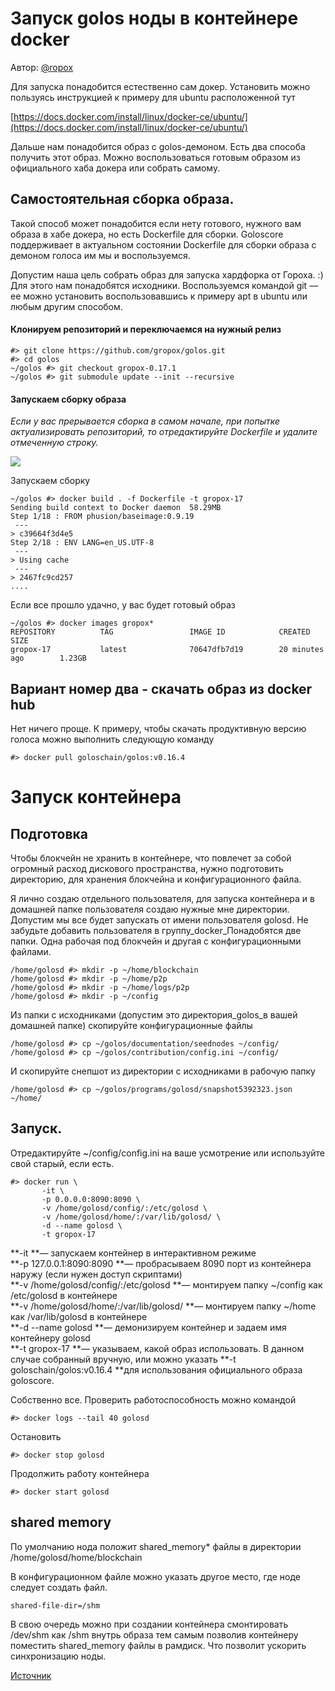 # Запуск golos ноды в контейнере docker

Автор: [@ropox](https://golos.io/@ropox)

Для запуска понадобится естественно сам докер. Установить можно пользуясь инструкцией к примеру для ubuntu расположенной тут

[https://docs.docker.com/install/linux/docker-ce/ubuntu/](https://docs.docker.com/install/linux/docker-ce/ubuntu/)

Дальше нам понадобится образ с golos-демоном. Есть два способа получить этот образ. Можно воспользоваться готовым образом из официального хаба докера или собрать самому.

## Самостоятельная сборка образа.

Такой способ может понадобится если нету готового, нужного вам образа в хабе докера, но есть Dockerfile для сборки. Goloscore поддерживает в актуальном состоянии Dockerfile для сборки образа с демоном голоса им мы и воспользуемся.

Допустим наша цель собрать образ для запуска хардфорка от Гороха. :\) Для этого нам понадобятся исходники. Воспользуемся командой git — ее можно установить воспользовавшись к примеру apt в ubuntu или любым другим способом.

#### Клонируем репозиторий и переключаемся на нужный релиз

```
#> git clone https://github.com/gropox/golos.git
#> cd golos 
~/golos #> git checkout gropox-0.17.1
~/golos #> git submodule update --init --recursive
```

#### Запускаем сборку образа

_Если у вас прерывается сборка в самом начале, при попытке актуализировать репозиторий, то отредактируйте Dockerfile и удалите отмеченную строку._

![](https://imgp.golos.io/0x0/https://i.imgur.com/oORc5BJ.png)

Запускаем сборку

```
~/golos #> docker build . -f Dockerfile -t gropox-17
Sending build context to Docker daemon  58.29MB
Step 1/18 : FROM phusion/baseimage:0.9.19
 ---
> c39664f3d4e5
Step 2/18 : ENV LANG=en_US.UTF-8
 ---
> Using cache
 ---
> 2467fc9cd257
....
```

Если все прошло удачно, у вас будет готовый образ

```
~/golos #> docker images gropox*
REPOSITORY          TAG                 IMAGE ID            CREATED             SIZE
gropox-17           latest              70647dfb7d19        20 minutes ago        1.23GB
```

## Вариант номер два - скачать образ из docker hub

Нет ничего проще. К примеру, чтобы скачать продуктивную версию голоса можно выполнить следующую команду

```
#> docker pull goloschain/golos:v0.16.4
```

# Запуск контейнера

## Подготовка

Чтобы блокчейн не хранить в контейнере, что повлечет за собой огромный расход дискового пространства, нужно подготовить директорию, для хранения блокчейна и конфигурационного файла.

Я лично создаю отдельного пользователя, для запуска контейнера и в домашней папке пользователя создаю нужные мне директории. Допустим мы все будет запускать от имени пользователя golosd. Не забудьте добавить пользователя в группу_docker_Понадобятся две папки. Одна рабочая под блокчейн и другая с конфигурационными файлами.

```
/home/golosd #> mkdir -p ~/home/blockchain
/home/golosd #> mkdir -p ~/home/p2p
/home/golosd #> mkdir -p ~/home/logs/p2p
/home/golosd #> mkdir -p ~/config
```

Из папки с исходниками \(допустим это директория_golos_в вашей домашней папке\) скопируйте конфигурационные файлы

```
/home/golosd #> cp ~/golos/documentation/seednodes ~/config/
/home/golosd #> cp ~/golos/contribution/config.ini ~/config/
```

И скопируйте снепшот из директории с исходниками в рабочую папку

```
/home/golosd #> cp ~/golos/programs/golosd/snapshot5392323.json ~/home/
```

## Запуск.

Отредактируйте ~/config/config.ini на ваше усмотрение или используйте свой старый, если есть.

```
#> docker run \
       -it \
       -p 0.0.0.0:8090:8090 \
       -v /home/golosd/config/:/etc/golosd \
       -v /home/golosd/home/:/var/lib/golosd/ \
       -d --name golosd \
       -t gropox-17
```

**-it **— запускаем контейнер в интерактивном режиме  
**-p 127.0.0.1:8090:8090 **— пробрасываем 8090 порт из контейнера наружу \(если нужен доступ скриптами\)  
**-v /home/golosd/config/:/etc/golosd **— монтируем папку ~/config как /etc/golosd в контейнере  
**-v /home/golosd/home/:/var/lib/golosd/ **— монтируем папку ~/home как /var/lib/golosd в контейнере  
**-d --name golosd **— демонизируем контейнер и задаем имя контейнеру golosd  
**-t gropox-17 **— указываем, какой образ использовать. В данном случае собранный вручную, или можно указать **-t goloschain/golos:v0.16.4 **для использования официального образа goloscore.

Собственно все. Проверить работоспособность можно командой

```
#> docker logs --tail 40 golosd
```

Остановить

```
#> docker stop golosd
```

Продолжить работу контейнера

```
#> docker start golosd
```

## shared memory

По умолчанию нода положит shared\_memory\* файлы в директории /home/golosd/home/blockchain

В конфигурационном файле можно указать другое место, где ноде следует создать файл.

```
shared-file-dir=/shm
```

В свою очередь можно при создании контейнера смонтировать /dev/shm как /shm внутрь образа тем самым позволив контейнеру поместить shared\_memory файлы в рамдиск. Что позволит ускорить синхронизацию ноды.



[Источник](https://golos.io/golosd/@ropox/zapusk-golos-nody-v-konteijnere-dokera)

